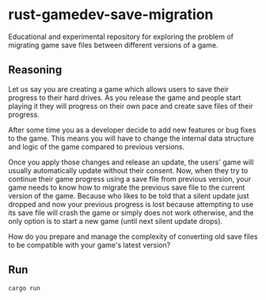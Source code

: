 # rust-gamedev-save-migration

Educational and experimental repository for exploring the problem of migrating game save files between different
versions of a game.

## Reasoning

Let us say you are creating a game which allows users to save their progress to their hard drives.
As you release the game and people start playing it they will progress on their own pace and create save files of their
progress.

After some time you as a developer decide to add new features or bug fixes to the game.
This means you will have to change the internal data structure and logic of the game compared to previous versions.

Once you apply those changes and release an update, the users' game will usually automatically update without their
consent.
Now, when they try to continue their game progress using a save file from previous version, your game needs to know how
to
migrate the
previous save file to the current version of the game. Because who likes to be told that a silent update just dropped
and
now your previous progress is lost because attempting to use its save file will crash the game or simply does not work
otherwise, and the only option is to start a
new game (until next silent update drops).

How do you prepare and manage the complexity of converting old save files to be compatible with your game's latest
version?


## Run

`cargo run`